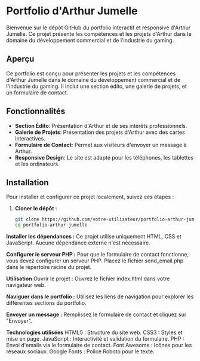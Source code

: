 # Portfolio d'Arthur Jumelle

Bienvenue sur le dépôt GitHub du portfolio interactif et responsive d'Arthur Jumelle. Ce projet présente les compétences et les projets d'Arthur dans le domaine du développement commercial et de l'industrie du gaming.



## Aperçu

Ce portfolio est conçu pour présenter les projets et les compétences d'Arthur Jumelle dans le domaine du développement commercial et de l'industrie du gaming. Il inclut une section édito, une galerie de projets, et un formulaire de contact.

## Fonctionnalités

- **Section Édito**: Présentation d'Arthur et de ses intérêts professionnels.
- **Galerie de Projets**: Présentation des projets d'Arthur avec des cartes interactives.
- **Formulaire de Contact**: Permet aux visiteurs d'envoyer un message à Arthur.
- **Responsive Design**: Le site est adapté pour les téléphones, les tablettes et les ordinateurs.

## Installation

Pour installer et configurer ce projet localement, suivez ces étapes :

1. **Cloner le dépôt** :
   ```bash
   git clone https://github.com/votre-utilisateur/portfolio-arthur-jumelle.git
   cd portfolio-arthur-jumelle
**Installer les dépendances :**
Ce projet utilise uniquement HTML, CSS et JavaScript. Aucune dépendance externe n'est nécessaire.

**Configurer le serveur PHP :**
Pour que le formulaire de contact fonctionne, vous devez configurer un serveur PHP. Placez le fichier send_email.php dans le répertoire racine du projet.

**Utilisation**
Ouvrir le projet :
Ouvrez le fichier index.html dans votre navigateur web.

**Naviguer dans le portfolio :**
Utilisez les liens de navigation pour explorer les différentes sections du portfolio.

**Envoyer un message :**
Remplissez le formulaire de contact et cliquez sur "Envoyer". 

**Technologies utilisées**
HTML5 : Structure du site web.
CSS3 : Styles et mise en page.
JavaScript : Interactivité et validation du formulaire.
PHP : Envoi d'emails via le formulaire de contact.
Font Awesome : Icônes pour les réseaux sociaux.
Google Fonts : Police Roboto pour le texte.
